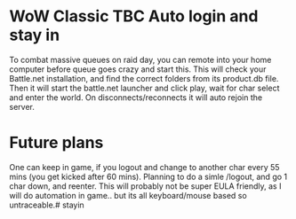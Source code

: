 # WoW Classic TBC Auto login and stay in

To combat massive queues on raid day, you can remote into your home computer before queue goes crazy and start this.
This will check your Battle.net installation, and find the correct folders from its product.db file.
Then it will start the battle.net launcher and click play, wait for char select and enter the world.
On disconnects/reconnects it will auto rejoin the server.

# Future plans

One can keep in game, if you logout and change to another char every 55 mins (you get kicked after 60 mins).
Planning to do a simle /logout, and go 1 char down, and reenter.
This will probably not be super EULA friendly, as I will do automation in game.. but its all keyboard/mouse based so untraceable.# stayin
